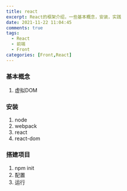 ```yaml
---
title: react
excerpt: React的框架介绍，一些基本概念，安装，实践
date: 2021-11-22 11:04:45
comments: true
tags: 
  - React
  - 前端
  - Front
categories: [Front,React]
---
```




### 基本概念

1. 虚拟DOM



### 安装

1. node
2. webpack
3. react
4. react-dom



### 搭建项目

1. npm init 
2. 配置
3. 运行
